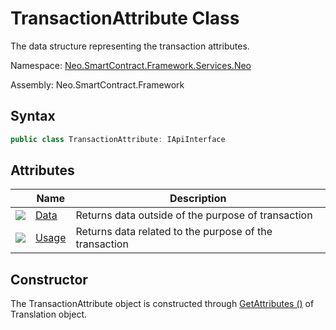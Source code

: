 # TransactionAttribute Class

The data structure representing the transaction attributes.

Namespace: [Neo.SmartContract.Framework.Services.Neo](../neo.md)

Assembly: Neo.SmartContract.Framework

## Syntax

```c#
public class TransactionAttribute: IApiInterface
```

## Attributes

| | Name | Description |
| ---------------------------------------- | -------------------------------------- | ----------------- |
| ![](https://i-msdn.sec.s-msft.com/dynimg/IC74937.jpeg) | [Data](TransactionAttribute/Data.md)   | Returns data outside of the purpose of transaction |
| ![](https://i-msdn.sec.s-msft.com/dynimg/IC74937.jpeg) | [Usage](TransactionAttribute/Usage.md) | Returns data related to the purpose of the transaction       |

## Constructor

The TransactionAttribute object is constructed through [GetAttributes ()](Transaction/GetAttributes.md) of Translation object.
